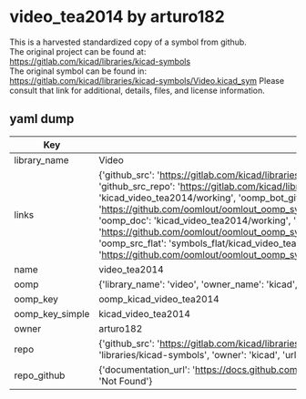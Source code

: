 # video_tea2014 by arturo182  
This is a harvested standardized copy of a symbol from github.  
The original project can be found at:  
https://gitlab.com/kicad/libraries/kicad-symbols  
The original symbol can be found in:
https://gitlab.com/kicad/libraries/kicad-symbols/Video.kicad_sym
Please consult that link for additional, details, files, and license information.  
## yaml dump  
| Key | Value |  
| --- | --- |  
| library_name | Video |  
| links | {'github_src': 'https://gitlab.com/kicad/libraries/kicad-symbols/Video.kicad_sym', 'github_src_repo': 'https://gitlab.com/kicad/libraries/kicad-symbols', 'oomp_bot': 'kicad_video_tea2014/working', 'oomp_bot_github': 'https://github.com/oomlout/oomlout_oomp_symbol_bot/tree/main/kicad_video_tea2014/working', 'oomp_doc': 'kicad_video_tea2014/working', 'oomp_doc_github': 'https://github.com/oomlout/oomlout_oomp_symbol_doc/tree/main/kicad_video_tea2014/working', 'oomp_src_flat': 'symbols_flat/kicad_video_tea2014/working', 'oomp_src_flat_github': 'https://github.com/oomlout/oomlout_oomp_symbol_src/tree/main/kicad_video_tea2014/working'} |  
| name | video_tea2014 |  
| oomp | {'library_name': 'video', 'owner_name': 'kicad', 'symbol_name': 'video_tea2014'} |  
| oomp_key | oomp_kicad_video_tea2014 |  
| oomp_key_simple | kicad_video_tea2014 |  
| owner | arturo182 |  
| repo | {'github_src': 'https://gitlab.com/kicad/libraries/kicad-symbols/Video.kicad_sym', 'name': 'libraries/kicad-symbols', 'owner': 'kicad', 'url': 'https://gitlab.com/kicad/libraries/kicad-symbols'} |  
| repo_github | {'documentation_url': 'https://docs.github.com/rest/repos/repos#get-a-repository', 'message': 'Not Found'} |  


